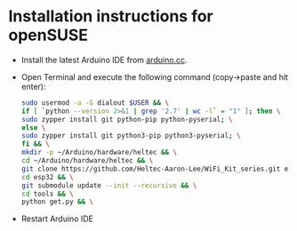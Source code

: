 Installation instructions for openSUSE
======================================

- Install the latest Arduino IDE from [arduino.cc](https://www.arduino.cc/en/Main/Software).
- Open Terminal and execute the following command (copy->paste and hit enter):

  ```bash
  sudo usermod -a -G dialout $USER && \
  if [ `python --version 2>&1 | grep '2.7' | wc -l` = "1" ]; then \
  sudo zypper install git python-pip python-pyserial; \
  else \
  sudo zypper install git python3-pip python3-pyserial; \
  fi && \
  mkdir -p ~/Arduino/hardware/heltec && \
  cd ~/Arduino/hardware/heltec && \
  git clone https://github.com/Heltec-Aaron-Lee/WiFi_Kit_series.git esp32 && \
  cd esp32 && \
  git submodule update --init --recursive && \
  cd tools && \
  python get.py && \
  ```
- Restart Arduino IDE
